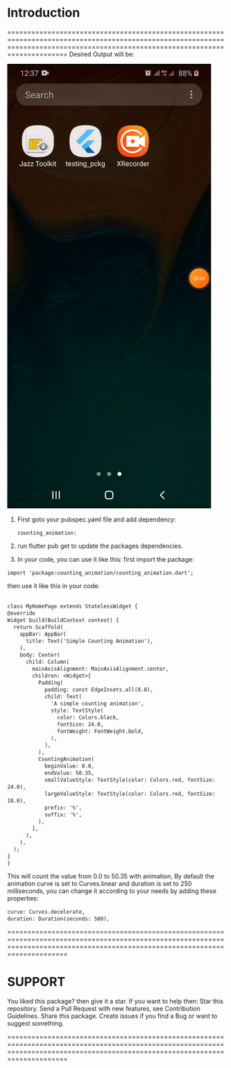 # Introduction
=================================================================================================================================================================================
Desired Output will be:

![Counting-Animation](https://github.com/Mashood97/Counting-Animation-Flutter/blob/master/ezgif.com-gif-maker.gif)

1) First goto your pubspec.yaml file and add dependency:
   ```
   counting_animation:
   ```
2) run flutter pub get to update the packages dependencies.

3) In your code, you can use it like this:
  first import the package:
  ```
 import 'package:counting_animation/counting_animation.dart';
  ```

then use it like this in your code:
  ```

class MyHomePage extends StatelessWidget {
  @override
  Widget build(BuildContext context) {
    return Scaffold(
      appBar: AppBar(
        title: Text('Simple Counting Animation'),
      ),
      body: Center(
        child: Column(
          mainAxisAlignment: MainAxisAlignment.center,
          children: <Widget>[
            Padding(
              padding: const EdgeInsets.all(8.0),
              child: Text(
                'A simple counting animation',
                style: TextStyle(
                  color: Colors.black,
                  fontSize: 24.0,
                  fontWeight: FontWeight.bold,
                ),
              ),
            ),
            CountingAnimation(
              beginValue: 0.0,
              endValue: 50.35,
              smallValueStyle: TextStyle(color: Colors.red, fontSize: 24.0),
              largeValueStyle: TextStyle(color: Colors.red, fontSize: 18.0),
              prefix: '%',
              suffix: '%',
            ),
          ],
        ),
      ),
    );
  }
}

```
This will count the value from 0.0 to 50.35 with animation, By default the animation curve is set to Curves.linear and duration is set to 250 milliseconds, you can change it according to your needs by adding these properties:
```
curve: Curves.decelerate,
duration: Duration(seconds: 500),

```

=================================================================================================================================================================================
# SUPPORT
You liked this package? then give it a star. If you want to help then:
Star this repository.
Send a Pull Request with new features, see Contribution Guidelines.
Share this package.
Create issues if you find a Bug or want to suggest something.

=================================================================================================================================================================================

